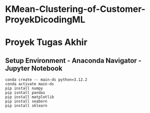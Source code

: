 # KMean-Clustering-of-Customer-ProyekDicodingML
# Proyek Tugas Akhir 

## Setup Environment - Anaconda Navigator - Jupyter Notebook
```
conda create -- main-ds python=3.12.2
conda activate main-ds
pip install numpy
pip isntall pandas
pip install matplotlib
pip install seaborn
pip install sklearn

```


